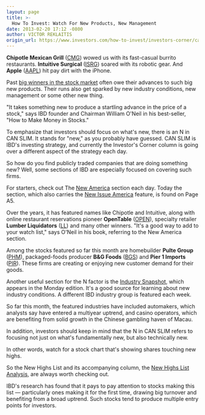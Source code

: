 ```yaml
---
layout: page
title: >-
  How To Invest: Watch For New Products, New Management
date: 2013-02-20 17:12 -0800
author: VICTOR REKLAITIS
origin_url: https://www.investors.com/how-to-invest/investors-corner/can-slim-investing-strategy/
---
```


**Chipotle Mexican Grill** ([CMG](https://research.investors.com/quote.aspx?symbol=CMG)) wowed us with its fast-casual burrito restaurants. **Intuitive Surgical** ([ISRG](https://research.investors.com/quote.aspx?symbol=ISRG)) soared with its robotic gear. And **Apple** ([AAPL](https://research.investors.com/quote.aspx?symbol=AAPL)) hit pay dirt with the iPhone.

Past [big winners in the stock market](http://news.investors.com/investing.aspx) often owe their advances to such big new products. Their runs also get sparked by new industry conditions, new management or some other new thing.

"It takes something new to produce a startling advance in the price of a stock," says IBD founder and Chairman William O'Neil in his best-seller, "How to Make Money in Stocks."

To emphasize that investors should focus on what's new, there is an N in CAN SLIM. It stands for "new," as you probably have guessed. CAN SLIM is IBD's investing strategy, and currently the Investor's Corner column is going over a different aspect of the strategy each day.

So how do you find publicly traded companies that are doing something new? Well, some sections of IBD are especially focused on covering such firms.

For starters, check out The [New America](http://news.investors.com/business/new-america.htm) section each day. Today the section, which also carries the [New Issue America](http://news.investors.com/business/issue-america.htm) feature, is found on Page A5.

Over the years, it has featured names like Chipotle and Intuitive, along with online restaurant reservations pioneer **OpenTable** ([OPEN](https://research.investors.com/quote.aspx?symbol=OPEN)), specialty retailer **Lumber Liquidators** ([LL](https://research.investors.com/quote.aspx?symbol=LL)) and many other winners. "It's a good way to add to your watch list," says O'Neil in his book, referring to the New America section.

Among the stocks featured so far this month are homebuilder **Pulte Group** ([PHM](https://research.investors.com/quote.aspx?symbol=PHM)), packaged-foods producer **B&G Foods** ([BGS](https://research.investors.com/quote.aspx?symbol=BGS)) and **Pier 1 Imports** ([PIR](https://research.investors.com/quote.aspx?symbol=PIR)). These firms are creating or enjoying new customer demand for their goods.

Another useful section for the N factor is the [Industry Snapshot](http://news.investors.com/business/industry-snapshot.htm), which appears in the Monday edition. It's a good source for learning about new industry conditions. A different IBD industry group is featured each week.

So far this month, the featured industries have included automakers, which analysts say have entered a multiyear uptrend, and casino operators, which are benefiting from solid growth in the Chinese gambling haven of Macau.

In addition, investors should keep in mind that the N in CAN SLIM refers to focusing not just on what's fundamentally new, but also technically new.

In other words, watch for a stock chart that's showing shares touching new highs.

So the New Highs List and its accompanying column, the [New Highs List Analysis,](http://news.investors.com/investing-new-highs/022013-645110-lumber-liquidators-ends-mostly-flat.htm) are always worth checking out.

IBD's research has found that it pays to pay attention to stocks making this list — particularly ones making it for the first time, drawing big turnover and benefiting from a broad uptrend. Such stocks tend to produce multiple entry points for investors.
